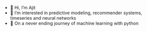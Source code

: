 - 👋 Hi, I’m Ajit
- 👀 I’m interested in predictive modeling, recommender systems, timeseries and neural networks
- 🌱 On a never ending journey of machine learning with python


<!---
ajitminj/ajitminj is a ✨ special ✨ repository because its `README.md` (this file) appears on your GitHub profile.
You can click the Preview link to take a look at your changes.
--->
